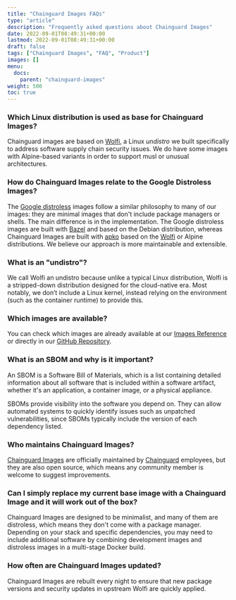 ```yaml
---
title: "Chainguard Images FAQs"
type: "article"
description: "Frequently asked questions about Chainguard Images"
date: 2022-09-01T08:49:31+00:00
lastmod: 2022-09-01T08:49:31+00:00
draft: false
tags: ["Chainguard Images", "FAQ", "Product"]
images: []
menu:
  docs:
    parent: "chainguard-images"
weight: 500
toc: true
---
```


### Which Linux distribution is used as base for Chainguard Images?
Chainguard images are based on [Wolfi](/open-source/wolfi/), a Linux _undistro_ we built specifically to address software supply chain security issues.
We do have some images with Alpine-based variants in order to support musl or unusual architectures.

### How do Chainguard Images relate to the Google Distroless Images?
The [Google distroless](https://github.com/GoogleContainerTools/distroless) images follow a similar
philosophy to many of our images: they are minimal images that don't include package managers or
shells. The main difference is in the implementation. The Google distroless images are built with
[Bazel](https://bazel.build) and based on the Debian distribution, whereas Chainguard Images are
built with [apko](/open-source/apko) based on the [Wolfi](/open-source/wolfi) or Alpine
distributions. We believe our approach is more maintainable and extensible.

### What is an "undistro"?
We call Wolfi an undistro because unlike a typical Linux distribution, Wolfi is a stripped-down distribution designed for the cloud-native era. Most notably, we don’t include a Linux kernel, instead relying on the environment (such as the container runtime) to provide this.

### Which images are available?
You can check which images are already available at our [Images Reference](https://edu.chainguard.dev/chainguard/chainguard-images/reference/) or directly in our [GitHub Repository](https://github.com/chainguard-images).

### What is an SBOM and why is it important?
An SBOM is a Software Bill of Materials, which is a list containing detailed information about all software that is included within a software artifact, whether it's an application, a container image, or a physical appliance.

SBOMs provide visibility into the software you depend on. They can allow automated systems to quickly identify issues such as unpatched vulnerabilities, since SBOMs typically include the version of each dependency listed.

### Who maintains Chainguard Images?
[Chainguard Images](https://www.chainguard.dev/chainguard-images?utm_source=docs) are officially maintained by [Chainguard](https://chainguard.dev) employees, but they are also open source, which means any community member is welcome to suggest improvements.

### Can I simply replace my current base image with a Chainguard Image and it will work out of the box?
Chainguard Images are designed to be minimalist, and many of them are distroless, which means they don't come with a package manager. Depending on your stack and specific dependencies, you may need to include additional software by combining development images and distroless images in a multi-stage Docker build.

### How often are Chainguard Images updated?
Chainguard Images are rebuilt every night to ensure that new package versions and security updates in upstream Wolfi are quickly applied.

